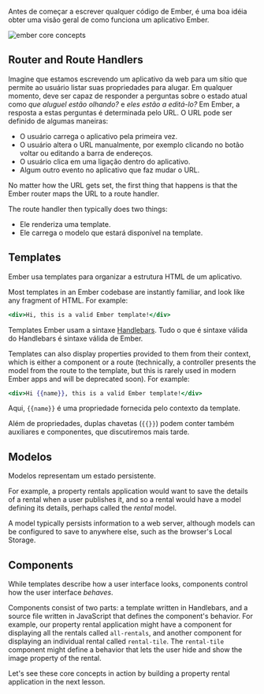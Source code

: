 Antes de começar a escrever qualquer código de Ember, é uma boa idéia obter uma visão geral de como funciona um aplicativo Ember.

![ember core concepts](../../images/ember-core-concepts/ember-core-concepts.png)

## Router and Route Handlers

Imagine que estamos escrevendo um aplicativo da web para um sítio que permite ao usuário listar suas propriedades para alugar. Em qualquer momento, deve ser capaz de responder a perguntas sobre o estado atual como *que aluguel estão olhando?* e *eles estão a editá-lo?* Em Ember, a resposta a estas perguntas é determinada pelo URL. O URL pode ser definido de algumas maneiras:

* O usuário carrega o aplicativo pela primeira vez.
* O usuário altera o URL manualmente, por exemplo clicando no botão voltar ou editando a barra de endereços.
* O usuário clica em uma ligação dentro do aplicativo.
* Algum outro evento no aplicativo que faz mudar o URL.

No matter how the URL gets set, the first thing that happens is that the Ember router maps the URL to a route handler.

The route handler then typically does two things:

* Ele renderiza uma template.
* Ele carrega o modelo que estará disponível na template.

## Templates

Ember usa templates para organizar a estrutura HTML de um aplicativo.

Most templates in an Ember codebase are instantly familiar, and look like any fragment of HTML. For example:

```handlebars
<div>Hi, this is a valid Ember template!</div>
```

Templates Ember usam a sintaxe [Handlebars](http://handlebarsjs.com). Tudo o que é sintaxe válida do Handlebars é sintaxe válida de Ember.

Templates can also display properties provided to them from their context, which is either a component or a route (technically, a controller presents the model from the route to the template, but this is rarely used in modern Ember apps and will be deprecated soon). For example:

```handlebars
<div>Hi {{name}}, this is a valid Ember template!</div>
```

Aqui, `{{name}}` é uma propriedade fornecida pelo contexto da template.

Além de propriedades, duplas chavetas (`{{}}`) podem conter também auxiliares e componentes, que discutiremos mais tarde.

## Modelos

Modelos representam um estado persistente.

For example, a property rentals application would want to save the details of a rental when a user publishes it, and so a rental would have a model defining its details, perhaps called the *rental* model.

A model typically persists information to a web server, although models can be configured to save to anywhere else, such as the browser's Local Storage.

## Components

While templates describe how a user interface looks, components control how the user interface *behaves*.

Components consist of two parts: a template written in Handlebars, and a source file written in JavaScript that defines the component's behavior. For example, our property rental application might have a component for displaying all the rentals called `all-rentals`, and another component for displaying an individual rental called `rental-tile`. The `rental-tile` component might define a behavior that lets the user hide and show the image property of the rental.

Let's see these core concepts in action by building a property rental application in the next lesson.